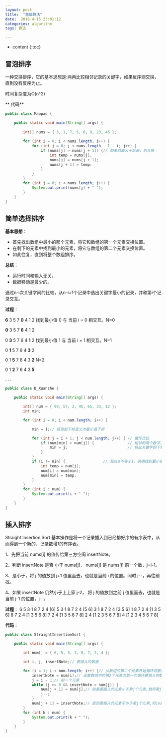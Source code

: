 ```yaml
---
layout: post
title:  "基础算法"
date:  2018-4-15 23:01:12
categories: algorithm
tags: 算法

---
```

* content
{:toc}






## 冒泡排序

一种交换排序，它的基本思想是:两两比较相邻记录的关键字，如果反序则交换，直到没有反序为止。

时间复杂度为O(n^2)


** 代码**

```java
public class Maopao {

	public static void main(String[] args) {
		
		int[] nums = { 3, 1, 7, 5, 8, 9, 23, 45 };
		
		for (int i = 0; i < nums.length; i++) {
			for (int j = 0; j < nums.length - 1 - i; j++) {
				if (nums[j] > nums[j + 1]) {// 如果前面大于后面，则互换
					int temp = nums[j];
					nums[j] = nums[j + 1];
					nums[j + 1] = temp;
				}
			}
		}
		for (int j = 0; j < nums.length; j++) {
			System.out.print(nums[j] + " ");
		}
	}
}
```



## 简单选择排序

**基本思想**：

- 首先找出数组中最小的那个元素，将它和数组的第一个元素交换位置。
- 在剩下的元素中找到最小的元素，将它与数组的第二个元素交换位置。
- 如此往复，直到将整个数组排序。

**总结**：

- 运行时间和输入无关。
- 数据移动是最少的。


通过n-i次关键字间的比较，从n-i+1个记录中选出关键字最小的记录，并和第i个记录交互。

**过程**：

**6** 3 5 7 **0** 4 1 2    找到最小值 0 与 当前 i = 0 相交互。N=0

**0** 3 5 7 **6** 4 1 2  

0 **3** 5 7 6 4 **1** 2   找到最小值 1 与 当前 i = 1 相交互。N=1

0 **1** 5 7 6 4 **3** 2 

0 1 **5** 7 6 4 3 **2**  N=2

0 1 **2** 7 6 4 3 **5**

. . .

```java
public class B_Xuanzhe {

	public static void main(String[] args) {

		int[] num = { 99, 57, 2, 45, 65, 33, 12 };
		int min;

		for (int i = 0; i < num.length; i++) {

			min = i;// 将当前下标定义为最小值下标

			for (int j = i + 1; j < num.length; j++) { // 循环比较
				if (num[min] > num[j]) {		 	   // 相邻的两个数字,找到最小的
					min = j; 						   // 将此关键字的下标赋值给min
				}
			}
			if (i != min) { 				// 若min不等于i，说明找到最小值，进行交换
				int temp = num[i];
				num[i] = num[min];
				num[min] = temp;
			}
		}
		for (int i : num) {
			System.out.print(i + " ");
		}
	}
}
```



## 插入排序

Straight Insertion Sort 
基本操作是将一个记录插入到已经排好序的有序表中，从而得到一个新的、记录数增1的有序表。


1、先把当前 nums[i] 的值传给第三方空间 insertNote。

2、判断 insertNote 是否 小于 nums[j]， nums[j] 是 nums[i] 前一个数，j=i-1。

3、是小于，将 j 的值放到 j+1 值里面去，也就是当前 i 的位置。同时 j--，再往前找。

4、如果 insertNote 仍然小于上上家 j-2， 将 j 的值放到之前 j 值里面去，也就是当前 j-1 的位置，j--。

**过程**：
6 5 3 1 8 7 2 4 
[6] 5 3 1 8 7 2 4 
[5 6] 3 1 8 7 2 4 
[3 5 6] 1 8 7 2 4 
[1 3 5 6] 8 7 2 4 
[1 3 5 6 8] 7 2 4 
[1 3 5 6  7 8] 2 4 
[1 2 3 5 6  7 8] 4 
 [1 2 3 4 5 6  7 8]  


**代码**：
```java
public class StraightInsertionSort {

	public static void main(String[] args) {

		int num[] = { 6, 5, 3, 1, 8, 7, 2, 4 };

		int i, j, insertNote;// 要插入的数据

		for (i = 1; i < num.length; i++) {// 从数组的第二个元素开始循环将数组中的元素插入
			insertNote = num[i];// 设置数组中的第2个元素为第一次循环要插入的数据
			j = i - 1;// 前一个元素
			while (j >= 0 && insertNote < num[j]) {
				num[j + 1] = num[j];// 如果要插入的元素小于第j个元素,就将第j个元素向后移动
				j--;
			}
			num[j + 1] = insertNote;// 直到要插入的元素不小于第j个元素,将insertNote插入到数组中
		}
		for (int k : num) {
			System.out.print(k + " ");
		}
	}
}

```

